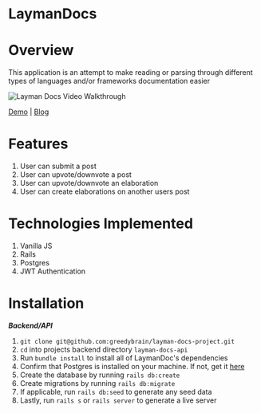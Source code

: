 # LaymanDocs

# Overview

This application is an attempt to make reading or parsing through different types of languages and/or frameworks documentation easier

![Layman Docs Video Walkthrough](https://user-images.githubusercontent.com/51010236/87561068-26fb2080-c68a-11ea-92a5-b71833d18d3a.gif)

[Demo](https://www.loom.com/share/066a103ac9954eac846791c44187bc9f) | [Blog](https://dev.to/greedybrain/rails-js-project-layman-docs-4bm1)

# Features

1. User can submit a post
2. User can upvote/downvote a post
3. User can upvote/downvote an elaboration
4. User can create elaborations on another users post

# Technologies Implemented

1. Vanilla JS
2. Rails 
3. Postgres
4. JWT Authentication

# Installation

***Backend/API***

1. ```git clone git@github.com:greedybrain/layman-docs-project.git```
2. ```cd``` into projects backend directory ```layman-docs-api```
3. Run ```bundle install``` to install all of LaymanDoc's dependencies
4. Confirm that Postgres is installed on your machine. If not, get it [here](https://www.postgresql.org/download/)
5. Create the database by running ```rails db:create```
6. Create migrations by running ```rails db:migrate```
7. If applicable, run ```rails db:seed``` to generate any seed data
8. Lastly, run ```rails s``` or ```rails server``` to generate a live server
